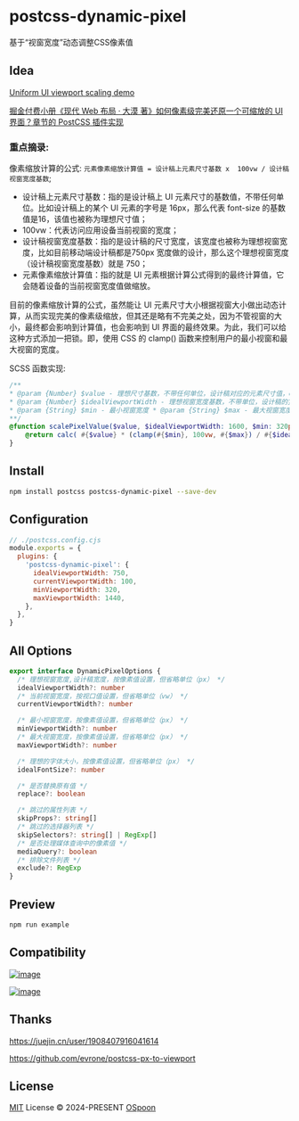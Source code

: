 # postcss-dynamic-pixel

基于“视窗宽度”动态调整CSS像素值

## Idea

[Uniform UI viewport scaling demo](https://codepen.io/gbnikolov/pen/oNZRNQR)

[掘金付费小册《现代 Web 布局 · 大漠 著》如何像素级完美还原一个可缩放的 UI 界面？章节的 PostCSS 插件实现](https://juejin.cn/book/7161370789680250917/section/7165496907714789407#heading-14)

### 重点摘录:

像素缩放计算的公式: `元素像素缩放计算值 = 设计稿上元素尺寸基数 x  100vw / 设计稿视窗宽度基数`;

* 设计稿上元素尺寸基数：指的是设计稿上 UI 元素尺寸的基数值，不带任何单位。比如设计稿上的某个 UI 元素的字号是 16px，那么代表 font-size 的基数值是16，该值也被称为理想尺寸值；
* 100vw：代表访问应用设备当前视窗的宽度；
* 设计稿视窗宽度基数：指的是设计稿的尺寸宽度，该宽度也被称为理想视窗宽度，比如目前移动端设计稿都是750px 宽度做的设计，那么这个理想视窗宽度（设计稿视窗宽度基数）就是 750；
* 元素像素缩放计算值：指的就是 UI 元素根据计算公式得到的最终计算值，它会随着设备的当前视窗宽度值做缩放。

目前的像素缩放计算的公式，虽然能让 UI 元素尺寸大小根据视窗大小做出动态计算，从而实现完美的像素级缩放，但其还是略有不完美之处，因为不管视窗的大小，最终都会影响到计算值，也会影响到 UI 界面的最终效果。为此，我们可以给这种方式添加一把锁。即，使用 CSS 的 clamp() 函数来控制用户的最小视窗和最大视窗的宽度。

SCSS 函数实现:

```scss
/** 
* @param {Number} $value - 理想尺寸基数，不带任何单位，设计稿对应的元素尺寸值，eg 设计稿元素宽度是500，$value = 500 
* @param {Number} $idealViewportWidth - 理想视窗宽度基数，不带单位，设计稿的宽度 
* @param {String} $min - 最小视窗宽度 * @param {String} $max - 最大视窗宽度 
**/
@function scalePixelValue($value, $idealViewportWidth: 1600, $min: 320px, $max: 3480px) { 
    @return calc( #{$value} * (clamp(#{$min}, 100vw, #{$max}) / #{$idealViewportWidth})) 
}
```

## Install

```bash
npm install postcss postcss-dynamic-pixel --save-dev
```

## Configuration

```JavaScript
// ./postcss.config.cjs
module.exports = {
  plugins: {
    'postcss-dynamic-pixel': {
      idealViewportWidth: 750,
      currentViewportWidth: 100,
      minViewportWidth: 320,
      maxViewportWidth: 1440,
    },
  },
}
```

## All Options

```typescript
export interface DynamicPixelOptions {
  /* 理想视窗宽度,设计稿宽度，按像素值设置，但省略单位（px） */
  idealViewportWidth?: number
  /* 当前视窗宽度，按视口值设置，但省略单位（vw） */
  currentViewportWidth?: number

  /* 最小视窗宽度，按像素值设置，但省略单位（px） */
  minViewportWidth?: number
  /* 最大视窗宽度，按像素值设置，但省略单位（px） */
  maxViewportWidth?: number

  /* 理想的字体大小，按像素值设置，但省略单位（px） */
  idealFontSize?: number

  /* 是否替换原有值 */
  replace?: boolean

  /* 跳过的属性列表 */
  skipProps?: string[]
  /* 跳过的选择器列表 */
  skipSelectors?: string[] | RegExp[]
  /* 是否处理媒体查询中的像素值 */
  mediaQuery?: boolean
  /* 排除文件列表 */
  exclude?: RegExp
}
```

## Preview

```bash
npm run example
```

## Compatibility

[![image](https://github.com/OSpoon/postcss-dynamic-pixel/assets/10126623/077ca3f9-4a91-482f-aee5-fb287dcdd25f)](https://caniuse.com/?search=clamp)

[![image](https://github.com/OSpoon/postcss-dynamic-pixel/assets/10126623/9fda3cb8-edfb-4b1e-bd1b-11c8600a6d33)](https://caniuse.com/?search=calc)

## Thanks

https://juejin.cn/user/1908407916041614

https://github.com/evrone/postcss-px-to-viewport

## License

[MIT](./LICENSE) License © 2024-PRESENT [OSpoon](https://github.com/OSpoon)
